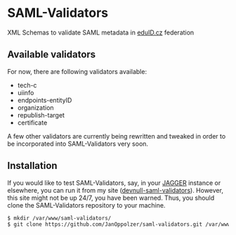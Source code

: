 # SAML-Validators
XML Schemas to validate SAML metadata in [eduID.cz][] federation

## Available validators
For now, there are following validators available:

  * tech-c
  * uiinfo
  * endpoints-entityID
  * organization
  * republish-target
  * certificate

A few other validators are currently being rewritten and tweaked in order to be incorporated into SAML-Validators very soon.

## Installation
If you would like to test SAML-Validators, say, in your [JAGGER][] instance or elsewhere, you can run it from my site ([devnull-saml-validators][]). However, this site might not be up 24/7, you have been warned. Thus, you should clone the SAML-Validators repository to your machine.

```bash
$ mkdir /var/www/saml-validators/
$ git clone https://github.com/JanOppolzer/saml-validators.git /var/www/saml-validators/
```





[eduID.cz]: http://www.eduid.cz/
[JAGGER]: http://jagger.heanet.ie/
[devnull-saml-validators]: https://devnull.cesnet.cz/saml-validators/

